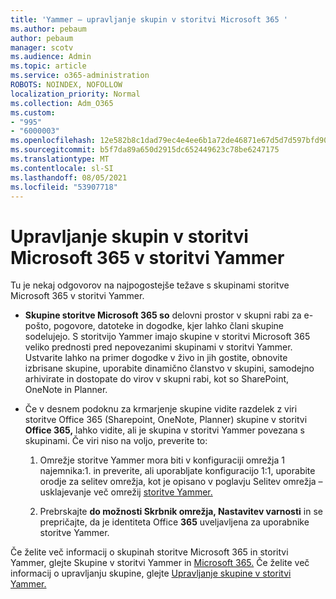 ```yaml
---
title: 'Yammer – upravljanje skupin v storitvi Microsoft 365 '
ms.author: pebaum
author: pebaum
manager: scotv
ms.audience: Admin
ms.topic: article
ms.service: o365-administration
ROBOTS: NOINDEX, NOFOLLOW
localization_priority: Normal
ms.collection: Adm_O365
ms.custom:
- "995"
- "6000003"
ms.openlocfilehash: 12e582b8c1dad79ec4e4ee6b1a72de46871e67d5d7d597bfd90963dcb6647b61
ms.sourcegitcommit: b5f7da89a650d2915dc652449623c78be6247175
ms.translationtype: MT
ms.contentlocale: sl-SI
ms.lasthandoff: 08/05/2021
ms.locfileid: "53907718"
---
```

# <a name="manage-microsoft-365-groups-in-yammer"></a>Upravljanje skupin v storitvi Microsoft 365 v storitvi Yammer

Tu je nekaj odgovorov na najpogostejše težave s skupinami storitve Microsoft 365 v storitvi Yammer.

* **Skupine storitve Microsoft 365 so** delovni prostor v skupni rabi za e-pošto, pogovore, datoteke in dogodke, kjer lahko člani skupine sodelujejo. S storitvijo Yammer imajo skupine v storitvi Microsoft 365 veliko prednosti pred nepovezanimi skupinami v storitvi Yammer. Ustvarite lahko na primer dogodke v živo in jih gostite, obnovite izbrisane skupine, uporabite dinamično članstvo v skupini, samodejno arhivirate in dostopate do virov v skupni rabi, kot so SharePoint, OneNote in Planner.

* Če v desnem podoknu za krmarjenje skupine vidite razdelek z viri storitve Office 365 (Sharepoint, OneNote, Planner) skupine v storitvi **Office 365,** lahko vidite, ali je skupina v storitvi Yammer povezana s skupinami. Če viri niso na voljo, preverite to:

  1. Omrežje storitve Yammer mora biti v konfiguraciji omrežja 1 najemnika:1. in preverite, ali uporabljate konfiguracijo 1:1, uporabite orodje za selitev omrežja, kot je opisano v poglavju Selitev omrežja – usklajevanje več omrežij [storitve Yammer.](https://docs.microsoft.com/yammer/configure-your-yammer-network/consolidate-multiple-yammer-networks) 

  2. Prebrskajte **do možnosti Skrbnik omrežja, Nastavitev varnosti** in se prepričajte, da je identiteta Office **365** uveljavljena za uporabnike storitve Yammer.

Če želite več informacij o skupinah storitve Microsoft 365 in storitvi Yammer, glejte Skupine v storitvi Yammer in [Microsoft 365.](https://docs.microsoft.com/yammer/manage-yammer-groups/yammer-and-office-365-groups) Če želite več informacij o upravljanju skupine, glejte [Upravljanje skupine v storitvi Yammer.](https://support.office.com/article/Manage-a-group-in-Yammer-6e05c6d6-5548-4c88-89cd-e6757a514ef2)
